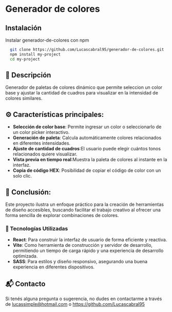 # Generador de colores

## Instalación

Instalar generador-de-colores con npm

```bash
  git clone https://github.com/Lucascabral95/generador-de-colores.git
  npm install my-project
  cd my-project
```

## 🌟 Descripción

Generador de paletas de colores dinámico que permite seleccion un color base y ajustar la cantidad de cuadros para visualizar en la intensidad de colores similares.

## ⚙️ Características principales:

- **Selección de color base**: Permite ingresar un color o seleccionarlo de un color picker interactivo.
- **Generación de paleta**: Calcula automáticamente colores relacionados en diferentes intensidades.
- **Ajuste de cantidad de cuadros**:El usuario puede elegir cuántos tonos relacionados quiere visualizar.
- **Vista previa en tiempo real**:Muestra la paleta de colores al instante en la interfaz.
- **Copia de código HEX**: Posibilidad de copiar el código de color con un solo clic.

## 📄 Conclusión:

Este proyecto ilustra un enfoque práctico para la creación de herramientas de diseño accesibles, buscando facilitar el trabajo creativo al ofrecer una forma sencilla de explorar combinaciones de colores.


### 🚀 Tecnologías Utilizadas 

- **React**: Para construir la interfaz de usuario de forma eficiente y reactiva.
- **Vite**: Como herramienta de construcción y servidor de desarrollo, permitiendo un tiempo de carga rápido y una experiencia de desarrollo optimizada.
- **SASS**: Para estilos y diseño responsivo, asegurando una buena experiencia en diferentes dispositivos.

## 📬 Contacto

Si tenés alguna pregunta o sugerencia, no dudes en contactarme a través de lucassimple@hotmail.com o https://github.com/Lucascabral95
